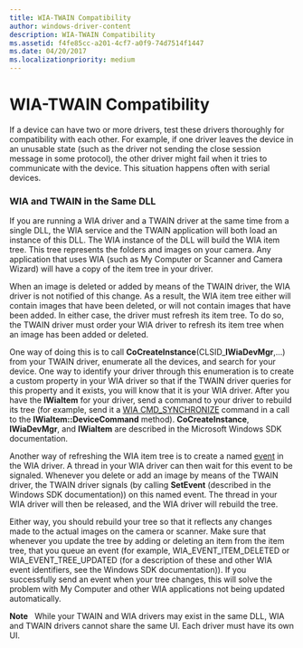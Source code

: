```yaml
---
title: WIA-TWAIN Compatibility
author: windows-driver-content
description: WIA-TWAIN Compatibility
ms.assetid: f4fe85cc-a201-4cf7-a0f9-74d7514f1447
ms.date: 04/20/2017
ms.localizationpriority: medium
---
```


# WIA-TWAIN Compatibility





If a device can have two or more drivers, test these drivers thoroughly for compatibility with each other. For example, if one driver leaves the device in an unusable state (such as the driver not sending the close session message in some protocol), the other driver might fail when it tries to communicate with the device. This situation happens often with serial devices.

### WIA and TWAIN in the Same DLL

If you are running a WIA driver and a TWAIN driver at the same time from a single DLL, the WIA service and the TWAIN application will both load an instance of this DLL. The WIA instance of the DLL will build the WIA item tree. This tree represents the folders and images on your camera. Any application that uses WIA (such as My Computer or Scanner and Camera Wizard) will have a copy of the item tree in your driver.

When an image is deleted or added by means of the TWAIN driver, the WIA driver is not notified of this change. As a result, the WIA item tree either will contain images that have been deleted, or will not contain images that have been added. In either case, the driver must refresh its item tree. To do so, the TWAIN driver must order your WIA driver to refresh its item tree when an image has been added or deleted.

One way of doing this is to call **CoCreateInstance**(CLSID\_**IWiaDevMgr**,...) from your TWAIN driver, enumerate all the devices, and search for your device. One way to identify your driver through this enumeration is to create a custom property in your WIA driver so that if the TWAIN driver queries for this property and it exists, you will know that it is your WIA driver. After you have the **IWiaItem** for your driver, send a command to your driver to rebuild its tree (for example, send it a [WIA CMD\_SYNCHRONIZE](wia-driver-command-support.md) command in a call to the **IWiaItem::DeviceCommand** method). **CoCreateInstance**, **IWiaDevMgr**, and **IWiaItem** are described in the Microsoft Windows SDK documentation.

Another way of refreshing the WIA item tree is to create a named [event](wia-driver-event-support.md) in the WIA driver. A thread in your WIA driver can then wait for this event to be signaled. Whenever you delete or add an image by means of the TWAIN driver, the TWAIN driver signals (by calling **SetEvent** (described in the Windows SDK documentation)) on this named event. The thread in your WIA driver will then be released, and the WIA driver will rebuild the tree.

Either way, you should rebuild your tree so that it reflects any changes made to the actual images on the camera or scanner. Make sure that whenever you update the tree by adding or deleting an item from the item tree, that you queue an event (for example, WIA\_EVENT\_ITEM\_DELETED or WIA\_EVENT\_TREE\_UPDATED (for a description of these and other WIA event identifiers, see the Windows SDK documentation)). If you successfully send an event when your tree changes, this will solve the problem with My Computer and other WIA applications not being updated automatically.

**Note**   While your TWAIN and WIA drivers may exist in the same DLL, WIA and TWAIN drivers cannot share the same UI. Each driver must have its own UI.

 

 

 




